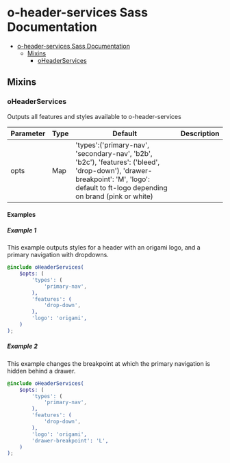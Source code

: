 # o-header-services Sass Documentation

- [o-header-services Sass Documentation](#o-header-services-sass-documentation)
  - [Mixins](#mixins)
    - [oHeaderServices](#oheaderservices)

## Mixins

### oHeaderServices

Outputs all features and styles available to o-header-services

| Parameter | Type | Default                                                                                                                                                                             | Description |
| --------- | ---- | ----------------------------------------------------------------------------------------------------------------------------------------------------------------------------------- | ----------- |
| opts      | Map  | 'types':('primary-nav', 'secondary-nav', 'b2b', 'b2c'), 'features': ('bleed', 'drop-down'), 'drawer-breakpoint': 'M', 'logo': default to ft-logo depending on brand (pink or white) |             |

#### Examples

##### Example 1

This example outputs styles for a header with an origami logo, and a primary navigation with dropdowns.

```scss
@include oHeaderServices(
	$opts: (
		'types': (
			'primary-nav',
		),
		'features': (
			'drop-down',
		),
		'logo': 'origami',
	)
);
```

##### Example 2

This example changes the breakpoint at which the primary navigation is hidden behind a drawer.

```scss
@include oHeaderServices(
	$opts: (
		'types': (
			'primary-nav',
		),
		'features': (
			'drop-down',
		),
		'logo': 'origami',
		'drawer-breakpoint': 'L',
	)
);
```
